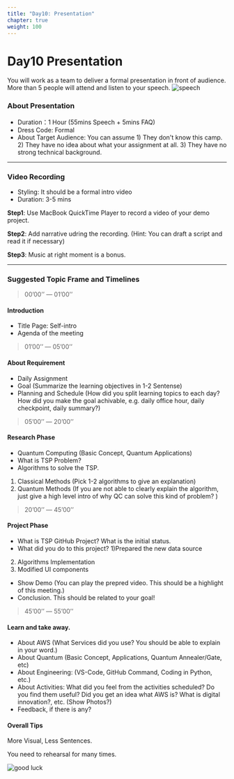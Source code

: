 ```yaml
---
title: "Day10: Presentation"
chapter: true
weight: 100
---
```


# Day10 Presentation

You will work as a team to deliver a formal presentation in front of audience. 
More than 5 people will attend and listen to your speech. 
![speech](/k12.interncamp.assignment.book/images/JeffSpeech.jpg)

### About Presentation
* Duration：1 Hour (55mins Speech + 5mins FAQ)
* Dress Code: Formal 
* About Target Audience: You can assume 1) They don't know this camp. 2) They have no idea about what your assignment at all. 3) They have no strong technical background.

---
### Video Recording
* Styling: It should be a formal intro video
* Duration: 3-5 mins

**Step1**: Use MacBook QuickTime Player to record a video of your demo project.

**Step2**: Add narrative udring the recording. (Hint: You can draft a script and read it if necessary)

**Step3**: Music at right moment is a bonus.

---

### Suggested Topic Frame and Timelines

> 00’00’’ — 01’00’’

#### Introduction
* Title Page: Self-intro  
* Agenda of the meeting

> 01’00’’ — 05’00’’

#### About Requirement
* Daily Assignment 
* Goal (Summarize the learning objectives in 1-2 Sentense)
* Planning and Schedule (How did you split learning topics to each day? How did you make the goal achivable, e.g. daily office hour, daily checkpoint, daily summary?)

> 05’00’’ — 20’00’’

#### Research Phase
* Quantum Computing (Basic Concept, Quantum Applications)
* What is TSP Problem?
* Algorithms to solve the TSP.
1) Classical Methods (Pick 1-2 algorithms to give an explanation)
2) Quantum Methods (If you are not able to clearly explain the algorithm, just give a high level intro of why QC can solve this kind of problem? )


>20’00’’ — 45’00’’

#### Project Phase
* What is TSP GitHub Project? What is the initial status. 
* What did you do to this project? 1)Prepared the new data source
2) Algorithms Implementation
3) Modified UI components
* Show Demo (You can play the prepred video. This should be a highlight of this meeting.)
* Conclusion. This should be related to your goal!

>45’00’’ — 55’00’’
#### Learn and take away.
- About AWS (What Services did you use? You should be able to explain in your word.)
- About Quantum (Basic Concept, Applications, Quantum Annealer/Gate, etc)
- About Engineering: (VS-Code, GitHub Command, Coding in Python, etc.)
- About Activities: What did you feel from the activities scheduled? Do you find them useful? Did you get an idea what AWS is? What is digital innovation?, etc. (Show Photos?)
- Feedback, if there is any?

#### Overall Tips
More Visual, Less Sentences. 

You need to rehearsal for many times.

![good luck](/k12.interncamp.assignment.book/images/Goodluck.jpeg)


